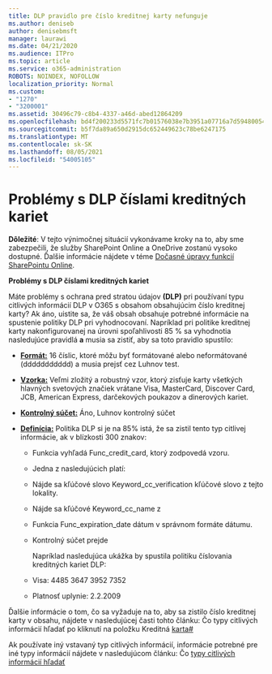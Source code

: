 ```yaml
---
title: DLP pravidlo pre číslo kreditnej karty nefunguje
ms.author: deniseb
author: denisebmsft
manager: laurawi
ms.date: 04/21/2020
ms.audience: ITPro
ms.topic: article
ms.service: o365-administration
ROBOTS: NOINDEX, NOFOLLOW
localization_priority: Normal
ms.custom:
- "1270"
- "3200001"
ms.assetid: 30496c79-c8b4-4337-a46d-abed12864209
ms.openlocfilehash: bd4f200233d5571fc7b01576038e7b3951a07716a7d5948005418d2896291ee5
ms.sourcegitcommit: b5f7da89a650d2915dc652449623c78be6247175
ms.translationtype: MT
ms.contentlocale: sk-SK
ms.lasthandoff: 08/05/2021
ms.locfileid: "54005105"
---
```

# <a name="dlp-issues-with-credit-card-numbers"></a>Problémy s DLP číslami kreditných kariet

**Dôležité**: V tejto výnimočnej situácií vykonávame kroky na to, aby sme zabezpečili, že služby SharePoint Online a OneDrive zostanú vysoko dostupné. Ďalšie informácie nájdete v téme [Dočasné úpravy funkcií SharePointu Online](https://aka.ms/ODSPAdjustments).

**Problémy s DLP číslami kreditných kariet**

Máte problémy s ochrana pred stratou údajov **(DLP)** pri používaní typu citlivých informácií DLP v O365 s obsahom obsahujúcim číslo kreditnej karty?  Ak áno, uistite sa, že váš obsah obsahuje potrebné informácie na spustenie politiky DLP pri vyhodnocovaní. Napríklad pri politike kreditnej karty nakonfigurovanej na úrovni spoľahlivosti 85 % sa vyhodnotia nasledujúce pravidlá **a** musia sa zistiť, aby sa toto pravidlo spustilo:
  
- **[Formát:](https://docs.microsoft.com/microsoft-365/compliance/sensitive-information-type-entity-definitions#format-19)** 16 číslic, ktoré môžu byť formátované alebo neformátované (ddddddddddd) a musia prejsť cez Luhnov test.

- **[Vzorka:](https://docs.microsoft.com/microsoft-365/compliance/sensitive-information-type-entity-definitions#pattern-19)** Veľmi zložitý a robustný vzor, ktorý zisťuje karty všetkých hlavných svetových značiek vrátane Visa, MasterCard, Discover Card, JCB, American Express, darčekových poukazov a dinerových kariet.

- **[Kontrolný súčet:](https://docs.microsoft.com/microsoft-365/compliance/sensitive-information-type-entity-definitions#checksum-19)** Áno, Luhnov kontrolný súčet

- **[Definícia:](https://docs.microsoft.com/microsoft-365/compliance/sensitive-information-type-entity-definitions#definition-19)** Politika DLP si je na 85% istá, že sa zistil tento typ citlivej informácie, ak v blízkosti 300 znakov:

  - Funkcia vyhľadá Func_credit_card, ktorý zodpovedá vzoru.

  - Jedna z nasledujúcich platí:

  - Nájde sa kľúčové slovo Keyword_cc_verification kľúčové slovo z tejto lokality.

  - Nájde sa kľúčové Keyword_cc_name z

  - Funkcia Func_expiration_date dátum v správnom formáte dátumu.

  - Kontrolný súčet prejde

    Napríklad nasledujúca ukážka by spustila politiku číslovania kreditných kariet DLP:

  - Visa: 4485 3647 3952 7352
  
  - Platnosť uplynie: 2.2.2009

Ďalšie informácie o tom,  čo sa vyžaduje na to, aby sa zistilo číslo kreditnej karty v obsahu, nájdete v nasledujúcej časti tohto článku: Čo typy citlivých informácií hľadať po kliknutí na položku Kreditná [karta#](https://docs.microsoft.com/microsoft-365/compliance/sensitive-information-type-entity-definitions#credit-card-number)
  
Ak používate iný vstavaný typ citlivých informácií, informácie potrebné pre iné typy informácií nájdete v nasledujúcom článku: Čo [typy citlivých informácií hľadať](https://docs.microsoft.com/microsoft-365/compliance/sensitive-information-type-entity-definitions)
  